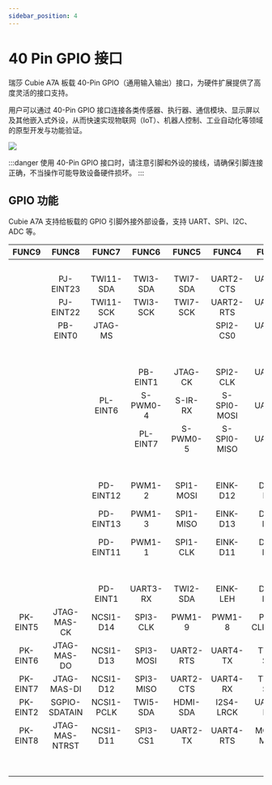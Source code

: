 ```yaml
---
sidebar_position: 4
---
```


# 40 Pin GPIO 接口

瑞莎 Cubie A7A 板载 40-Pin GPIO（通用输入输出）接口，为硬件扩展提供了高度灵活的接口支持。

用户可以通过 40-Pin GPIO 接口连接各类传感器、执行器、通信模块、显示屏以及其他嵌入式外设，从而快速实现物联网（IoT）、机器人控制、工业自动化等领域的原型开发与功能验证。

<div style={{textAlign: 'center'}}>
  <img src="/img/cubie/a7a/a7a-gpio.webp" style={{width: '100%', maxWidth: '1200px'}} />
</div>

:::danger
使用 40-Pin GPIO 接口时，请注意引脚和外设的接线，请确保引脚连接正确，不当操作可能导致设备硬件损坏。
:::

## GPIO 功能

Cubie A7A 支持给板载的 GPIO 引脚外接外部设备，支持 UART、SPI、I2C、ADC 等。

<TabItem value="Cubie A7A">
     <div className='gpio_style' style={{ overflow :"auto"}}  >

|  FUNC9   |     FUNC8      |   FUNC7    |   FUNC6   |   FUNC5   |    FUNC4    |    FUNC3     |   FUNC2   | FUNC1 |               Pin#               |              Pin#               | FUNC1 |   FUNC2    |   FUNC3    |    FUNC4     |    FUNC5    |    FUNC6     |    FUNC7    |     FUNC8      |   FUNC9   |
| :------: | :------------: | :--------: | :-------: | :-------: | :---------: | :----------: | :-------: | :---: | :------------------------------: | :-----------------------------: | :---: | :--------: | :--------: | :----------: | :---------: | :----------: | :---------: | :------------: | :-------: |
|          |                |            |           |           |             |              |           | +3.3V | <div className='yellow'>1</div>  |  <div className='red'>2</div>   | +5.0V |            |            |              |             |              |             |                |           |
|          |   PJ-EINT23    | TWI11-SDA  | TWI3-SDA  | TWI7-SDA  |  UART2-CTS  |   UART3-RX   |  PWM1-5   | PJ23  |  <div className='green'>3</div>  |  <div className='red'>4</div>   | +5.0V |            |            |              |             |              |             |                |           |
|          |   PJ-EINT22    | TWI11-SCK  | TWI3-SCK  | TWI7-SCK  |  UART2-RTS  |   UART3-TX   |  PWM1-4   | PJ22  |  <div className='green'>5</div>  | <div className='black'>6</div>  |  GND  |            |            |              |             |              |             |                |           |
|          |    PB-EINT0    |  JTAG-MS   |           |           |  SPI2-CS0   |   UART0-TX   | UART2-TX  |  PB0  |  <div className='green'>7</div>  | <div className='green'>8</div>  |  PB9  |  UART0-TX  | I2S0-DIN2  | I2S0-DOUBT2  |   PWM1-1    | WATCHDOG-SIG |  TWI8-SCK   |    TWI0-SCK    | PB-EINT9  |
|          |                |            |           |           |             |              |           |  GND  |  <div className='black'>9</div>  | <div className='green'>10</div> | PB10  |  UART0-RX  | I2S0-DIN3  | I2S0-DOUBT3  |   PWM1-2    | PLL-LOCK-DBG |  TWI8-SDA   |    TWI0-SDA    | PB-EINT10 |
|          |                |            | PB-EINT1  |  JTAG-CK  |  SPI2-CLK   |   UART0-RX   | UART2-RX  |  PB1  | <div className='green'>11</div>  | <div className='green'>12</div> |  PK0  | MCSIA-D0N  | UART6-DCD  |  I2S4-BCLK   |  HDMI-CEC   |   TWI1-SDA   | NCSI1-HSYNC |  SGPIO-SLOAD   | PK-EINT0  |
|          |                |  PL-EINT6  | S-PWM0-4  |  S-IR-RX  | S-SPI0-MOSI |  S-UART0-TX  | S-JTAG-DO |  PL6  | <div className='green'>13</div>  | <div className='black'>14</div> |  GND  |            |            |              |             |              |             |                |           |
|          |                |            | PL-EINT7  | S-PWM0-5  | S-SPI0-MISO |  S-UART0-RX  | S-JTAG-DI |  PL7  | <div className='green'>15</div>  | <div className='green'>16</div> | PJ24  |   PWM1-6   |  UART4-TX  |   TWI4-SCK   |  SPI3-CLK   |  PJ-EINT24   |             |                |           |
|          |                |            |           |           |             |              |           | +3.3V | <div className='yellow'>17</div> | <div className='green'>18</div> | PJ25  |   PWM1-7   |  UART4-RX  |   TWI4-SDA   |  SPI3-MOSI  |  PJ-EINT25   |             |                |           |
|          |                | PD-EINT12  |  PWM1-2   | SPI1-MOSI |  EINK-D12   |   DSI1-D1P   | LVDS1-D1P | PD12  | <div className='green'>19</div>  | <div className='black'>20</div> |  GND  |            |            |              |             |              |             |                |           |
|          |                | PD-EINT13  |  PWM1-3   | SPI1-MISO |  EINK-D13   |   DSI1-D1N   | LVDS1-D1N | PD13  | <div className='green'>21</div>  | <div className='green'>22</div> | PL10  | S-UART0-TX | S-TWI2-SCK |  S-UART1-TX  |  S-PWM0-8   |  PL-EINT10   |             |                |           |
|          |                | PD-EINT11  |  PWM1-1   | SPI1-CLK  |  EINK-D11   |   DSI1-D0N   | LVDS1-D0N | PD11  | <div className='green'>23</div>  | <div className='green'>24</div> | PD10  | LVDS1-D0P  |  DSI1-D0P  |   EINK-D10   |  SPI1-CS0   |    PWM1-0    |  PD-EINT10  |                |           |
|          |                |            |           |           |             |              |           |  GND  | <div className='black'>25</div>  | <div className='green'>26</div> | PD14  | LVDS1-D2P  |  DSI1-CKP  |   EINK-D14   |  SPI1-HOLD  |  UART3-RTS   |  PD-EINT14  |                |           |
|          |                |  PD-EINT1  | UART3-RX  | TWI2-SDA  |  EINK-LEH   |   DSI1-D2N   | LVDS1-CKN | PD17  |  <div className='blue'>27</div>  | <div className='blue'>28</div>  | PD16  | LVDS1-CKP  |  DSI1-D2P  |   EINK-OEH   |  TWI2-SCK   |   UART3-TX   |  PD-EINT16  |                |           |
| PK-EINT5 |  JTAG-MAS-CK   | NCSI1-D14  | SPI3-CLK  |  PWM1-9   |   PWM1-8    | PCIE-CLKREQN | MCSIA-CKP |  PK5  | <div className='green'>29</div>  | <div className='black'>30</div> |  GND  |            |            |              |             |              |             |                |           |
| PK-EINT6 |  JTAG-MAS-DO   | NCSI1-D13  | SPI3-MOSI | UART2-RTS |  UART4-TX   |   TWI2-SCK   | MCSIA-D2N |  PK6  | <div className='green'>31</div>  | <div className='green'>32</div> | PD20  |  TWI0-SCK  |  EINK-CKV  | PCIE-CLKREQN |  UART4-TX   |   TWI3-SCK   |   PWM0-2    |                |           |
| PK-EINT7 |  JTAG-MAS-DI   | NCSI1-D12  | SPI3-MISO | UART2-CTS |  UART4-RX   |   TWI2-SDA   | MCSIA-D2P |  PK7  | <div className='green'>33</div>  | <div className='black'>34</div> |  GND  |            |            |              |             |              |             |                |           |
| PK-EINT2 | SGPIO-SDATAIN  | NCSI1-PCLK | TWI5-SDA  | HDMI-SDA  |  I2S4-LRCK  |  UART6-DTR   | MCSIA-D1N |  PK2  | <div className='green'>35</div>  | <div className='green'>36</div> |  PK1  | MCSIA-D0P  | UART6-DSR  |  I2S4-MCLK   |  HDMI-SCL   |   TWI1-SCK   | NCSI1-VSYNC |   SGPIO-SCLK   | PK-EINT1  |
| PK-EINT8 | JTAG-MAS-NTRST | NCSI1-D11  | SPI3-CS1  | UART2-TX  |  UART4-RTS  |  MCSI0-MCLK  | MCSIA-D3N |  PK8  | <div className='green'>37</div>  | <div className='green'>38</div> |  PK3  | MCSIA-D1P  |  UART6-RI  |  I2S4-DIN0   | I2S4-DOUBT1 |   TWI5-SCK   | NCSI1-MCLK  | SGPIO-SDATAOUT | PK-EINT3  |
|          |                |            |           |           |             |              |           |  GND  | <div className='black'>39</div>  | <div className='green'>40</div> |  PK4  | MCSIA-CKN  | PCIE-WAKEN | I2S4-DOUBT0  |  I2S4-DIN1  |   SPI3-CS0   |  NCSI1-D15  |  JTAG-MAS-MS   | PK-EINT4  |

   </div>
</TabItem>
